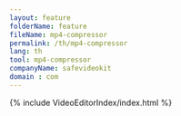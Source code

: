 ```yaml
---
layout: feature
folderName: feature
fileName: mp4-compressor
permalink: /th/mp4-compressor
lang: th
tool: mp4-compressor
companyName: safevideokit
domain : com
---
```


{% include VideoEditorIndex/index.html %}

   